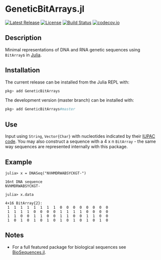 # GeneticBitArrays.jl
[![Latest Release](https://img.shields.io/github/release/jangevaare/GeneticBitArrays.jl.svg)](https://github.com/jangevaare/GeneticBitArrays.jl/releases/latest)
[![License](https://img.shields.io/badge/license-MIT-green.svg)](https://github.com/jangevaare/GeneticBitArrays.jl/blob/master/LICENSE)
[![Build Status](https://travis-ci.com/jangevaare/GeneticBitArrays.jl.svg?branch=master)](https://travis-ci.com/jangevaare/GeneticBitArrays.jl)
[![codecov.io](http://codecov.io/github/jangevaare/GeneticBitArrays.jl/coverage.svg?branch=master)](http://codecov.io/github/jangevaare/GeneticBitArrays.jl?branch=master)

## Description
Minimal representations of DNA and RNA genetic sequences using `BitArray`s in [Julia](https://julialang.org).

## Installation
The current release can be installed from the Julia REPL with:

```julia
pkg> add GeneticBitArrays
```

The development version (master branch) can be installed with:

```julia
pkg> add GeneticBitArrays#master
```

## Use
Input using `String`, `Vector{Char}` with nucleotides indicated by their [IUPAC code](https://www.bioinformatics.org/sms/iupac.html). You may also construct a sequence with a 4 x n `BitArray` - the same way sequences are represented internally with this package.

## Example
```
julia> x = DNASeq("NVHMDRWABSYCKGT-")

16nt DNA sequence
NVHMDRWABSYCKGT-

julia> x.data

4×16 BitArray{2}:
 1  1  1  1  1  1  1  1  0  0  0  0  0  0  0  0
 1  1  1  1  0  0  0  0  1  1  1  1  0  0  0  0
 1  1  0  0  1  1  0  0  1  1  0  0  1  1  0  0
 1  0  1  0  1  0  1  0  1  0  1  0  1  0  1  0
```

## Notes
* For a full featured package for biological sequences see [BioSequences.jl](https://github.com/BioJulia/BioSequences.jl).
